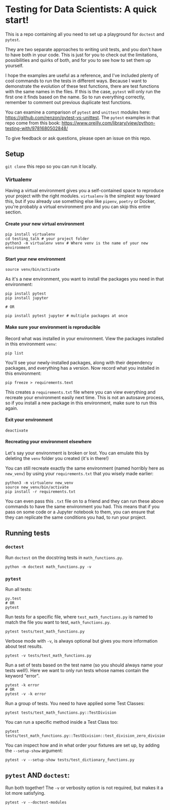 # Testing for Data Scientists: A quick start!

This is a repo containing all you need to set up a playground for `doctest` and `pytest`.

They are two separate approaches to writing unit tests, and you don't have to have 
both in your code. This is just for you to check out the limitations, possibilities 
and quirks of both, and for you to see how to set them up yourself.

I hope the examples are useful as a reference, and I've included plenty of cool commands
to run the tests in different ways. Because I want to demonstrate the evolution of these 
test functions, there are test functions with the same names in the files. If this is 
the case, `pytest` will only run the first one it finds based on the name.
So to run everything correctly, remember to comment out previous duplicate test functions.

You can examine a comparison of `pytest` and `unittest` modules here:
<https://github.com/renzon/pytest-vs-unittest>. The `pytest` examples in that repo 
come from this book: <https://www.oreilly.com/library/view/python-testing-with/9781680502848/>

To give feedback or ask questions, please open an issue on this repo.


## Setup

`git clone` this repo so you can run it locally.


### Virtualenv

Having a virtual environment gives you a self-contained space to reproduce your project with the right modules. `virtualenv` is the simplest way toward this, but if you already use something else like `pipenv`, `poetry` or Docker, you're probably a virtual environment pro and you can skip this entire section. 

#### Create your new virtual environment

```
pip install virtualenv
cd testing_talk # your project folder
python3 -m virtualenv venv # Where venv is the name of your new environment
```

#### Start your new environment

```
source venv/bin/activate
```

As it's a new environment, you want to install the packages you need in that environment:
```
pip install pytest
pip install jupyter

# OR

pip install pytest jupyter # multiple packages at once
```

#### Make sure your environment is reproducible

Record what was installed in your environment. View the packages installed in this environment `venv`:
```
pip list
```

You'll see your newly-installed packages, along with their dependency packages, and everything has a version. Now record what you installed in this environment:
```
pip freeze > requirements.text
```
This creates a `requirements.txt` file where you can view everything and recreate your environment easily next time. This is not an autosave process, so if you install a new package in this environment, make sure to run this again.

#### Exit your environment

```
deactivate
```

#### Recreating your environment elsewhere

Let's say your environment is broken or lost. You can emulate this by deleting the `venv` folder you created (it's in there!)

You can still recreate exactly the same environment (named horribly here as `new_venv`) by using your `requirements.txt` that you wisely made earlier:

```
python3 -m virtualenv new_venv
source new_venv/bin/activate
pip install -r requirements.txt
```

You can even pass this `.txt` file on to a friend and they can run these above commands to have the same environment you had. This means that if you pass on some code or a Jupyter notebook to them, you can ensure that they can replicate the same conditions you had, to run your project.


## Running tests

### `doctest`

Run `doctest` on the docstring tests in `math_functions.py`.
```
python -m doctest math_functions.py -v
```

### `pytest`

Run all tests:
```
py.test
# OR
pytest
```

Run tests for a specific file, where `test_math_functions.py` is named to match the file you want to test, `math_functions.py`.
```
pytest tests/test_math_functions.py
```

Verbose mode with `-v`, is always optional but gives you more information about test results.
```
pytest -v tests/test_math_functions.py 
```

Run a set of tests based on the test name (so you should always name your tests well!).
Here we want to only run tests whose names contain the keyword "error".
```
pytest -k error
# OR
pytest -v -k error
```

Run a group of tests. You need to have applied some Test Classes:
```
pytest tests/test_math_functions.py::TestDivision
```

You can run a specific method inside a Test Class too:
```
pytest tests/test_math_functions.py::TestDivision::test_division_zero_division_error
```

You can inspect how and in what order your fixtures are set up, by adding the `--setup-show` argument:
```
pytest -v --setup-show tests/test_dictionary_functions.py
```


## `pytest` AND `doctest`:

Run both together! The `-v` or verbosity option is not required, but makes it a lot more satisfying.
```
pytest -v --doctest-modules
```